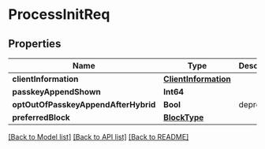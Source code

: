 # ProcessInitReq

## Properties
Name | Type | Description | Notes
------------ | ------------- | ------------- | -------------
**clientInformation** | [**ClientInformation**](ClientInformation.md) |  | 
**passkeyAppendShown** | **Int64** |  | [optional] 
**optOutOfPasskeyAppendAfterHybrid** | **Bool** | deprecated | [optional] 
**preferredBlock** | [**BlockType**](BlockType.md) |  | [optional] 

[[Back to Model list]](../README.md#documentation-for-models) [[Back to API list]](../README.md#documentation-for-api-endpoints) [[Back to README]](../README.md)


